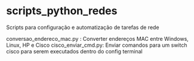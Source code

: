 # scripts_python_redes

Scripts para configuração e automatização de tarefas de rede

conversao_endereco_mac.py : Converter endereços MAC entre Windows, Linux, HP e Cisco
cisco_enviar_cmd.py: Enviar comandos para um switch cisco para serem executados dentro do config terminal
